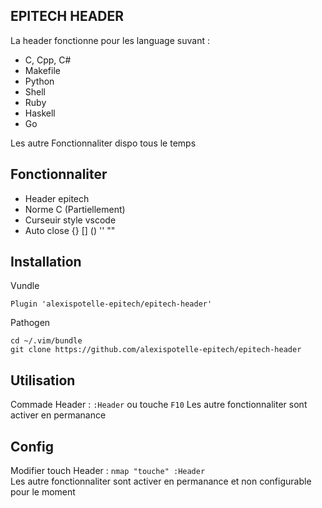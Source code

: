 ## EPITECH HEADER

La header fonctionne pour les language suvant :
- C, Cpp, C#
- Makefile
- Python
- Shell
- Ruby
- Haskell
- Go

Les autre Fonctionnaliter dispo tous le temps

## Fonctionnaliter

* Header epitech
* Norme C (Partiellement)
* Curseuir style vscode
* Auto close {} [] () '' ""

## Installation

Vundle
    
    Plugin 'alexispotelle-epitech/epitech-header'

Pathogen

    cd ~/.vim/bundle
    git clone https://github.com/alexispotelle-epitech/epitech-header

## Utilisation
Commade Header : `:Header` ou touche `F10`
Les autre fonctionnaliter sont activer en permanance

## Config
Modifier touch Header : `nmap "touche" :Header`  
Les autre fonctionnaliter sont activer en permanance et non configurable pour le moment

    
 
